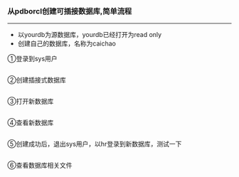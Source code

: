 ### 从pdborcl创建可插接数据库,简单流程

------

- 以yourdb为源数据库，yourdb已经打开为read only
- 创建自己的数据库，名称为caichao

①登录到sys用户

![]()

②创建插接式数据库

![]()

③打开新数据库

![]()

④查看新数据库

![]()

⑤创建成功后，退出sys用户，以hr登录到新数据库，测试一下

![]()

⑥查看数据库相关文件

![]()